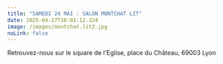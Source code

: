 ```yaml
---
title: "SAMEDI 24 MAI : SALON MONTCHAT LIT"
date: 2025-04-27T16:01:12.324
image: /images/montchat.lit2.jpg
noLink: false
---
```

Retrouvez-nous sur le square de l'Eglise, place du Château, 69003 Lyon
